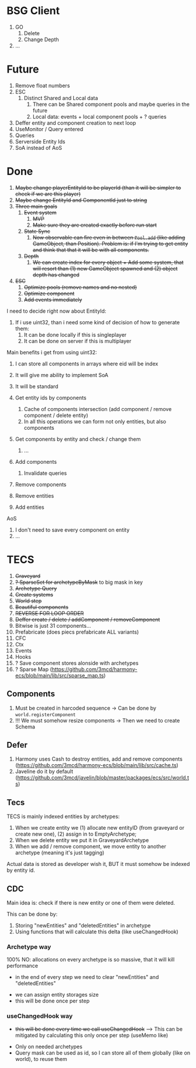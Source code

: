 # BSG Client

1. GO
   1. Delete
   1. Change Depth
1. ...

# Future

1. Remove float numbers
1. ESC
   1. Distinct Shared and Local data
      1. There can be Shared component pools and maybe queries in the future
      1. Local data: events + local component pools + ? queries
1. Deffer entity and component creation to next loop
1. UseMonitor / Query entered
1. Queries
1. Serverside Entity Ids
1. SoA instead of AoS

# Done

1. ~~Maybe change playerEntityId to be playerId (than it will be simpler to check if we are this player)~~
1. ~~Maybe change EntityId and ComponentId just to string~~
1. ~~Three main goals~~
   1. ~~Event system~~
      1. ~~MVP~~
      1. ~~Make sure they are created exactly before run start~~
   1. ~~State Sync~~
      1. ~~Now observable can fire even in between `Pool.add` (like adding GameObject, than Position). Problem is: if I'm trying to get entity and think that that it will be with all components.~~
   1. ~~Depth~~
      1. ~~We can create index for every object + Add some system, that will resort than (1) new GameObject spawned and (2) object depth has changed~~
1. ~~ESC~~
   1. ~~Optimize pools (remove names and no nested)~~
   1. ~~Optimize component~~
   1. ~~Add events immediately~~

I need to decide right now about EntityId:

1. If i use uint32, than i need some kind of decision of how to generate them:
   1. It can be done locally if this is singleplayer
   1. It can be done on server if this is multiplayer

Main benefits i get from using uint32:

1. I can store all components in arrays where eid will be index
1. It will give me ability to implement SoA
1. It will be standard

1. Get entity ids by components
   1. Cache of components intersection (add component / remove component / delete entity)
   1. In all this operations we can form not only entities, but also components
1. Get components by entity and check / change them
   1. ...
1. Add components
   1. Invalidate queries
1. Remove components
1. Remove entities
1. Add entities

AoS

1. I don't need to save every component on entity
1. ...

# TECS

1. ~~Graveyard~~
1. ~~? SparseSet for archetypeByMask~~ to big mask in key
1. ~~Archetype Query~~
1. ~~Create systems~~
1. ~~World step~~
1. ~~Beautiful components~~
1. ~~REVERSE FOR LOOP ORDER~~
1. ~~Deffer create / delete / addComponent / removeComponent~~
1. Bitwise is just 31 components...
1. Prefabricate (does piecs prefabricate ALL variants)
1. CFC
1. Ctx
1. Events
1. Hooks
1. ? Save component stores alonside with archetypes
1. ? Sparse Map (https://github.com/3mcd/harmony-ecs/blob/main/lib/src/sparse_map.ts)

## Components

1. Must be created in harcoded sequence -> Can be done by `world.registerComponent`
1. !!! We must somehow resize components -> Then we need to create Schema

## Defer

1. Harmony uses Cash to destroy entities, add and remove components (https://github.com/3mcd/harmony-ecs/blob/main/lib/src/cache.ts)
1. Javeline do it by default (https://github.com/3mcd/javelin/blob/master/packages/ecs/src/world.ts)

## Tecs

TECS is mainly indexed entities by archetypes:

1. When we create entity we (1) allocate new entityID (from graveyard or create new one), (2) assign in to EmptyArchetype;
1. When we delete entity we put it in GraveyardArchetype
1. When we add / remove component, we move entity to another archetype (meaning it's just tagging)

Actual data is stored as developer wish it, BUT it must somehow be indexed by entity id.

## CDC

Main idea is: check if there is new entity or one of them were deleted.

This can be done by:

1. Storing "newEntities" and "deletedEntities" in archetype
1. Using functions that will calculate this delta (like useChangedHook)

### Archetype way

100% NO: allocations on every archetype is so massive, that it will kill performance

- in the end of every step we need to clear "newEntities" and "deletedEntities"

* we can assign entity storages size
* this will be done once per step

### useChangedHook way

- ~~this will be done every time we call useChangedHook~~ –> This can be mitigated by calculating this only once per step (useMemo like)

* Only on needed archetypes
* Query mask can be used as id, so I can store all of them globally (like on world), to reuse them
